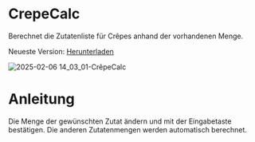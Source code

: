 # CrepeCalc
Berechnet die Zutatenliste für Crêpes anhand der vorhandenen Menge.

Neueste Version: <a href="https://github.com/Alsweider/CrepeCalc/releases/latest">Herunterladen</a>

![2025-02-06 14_03_01-CrêpeCalc](https://github.com/user-attachments/assets/e2bbfd15-ae5f-433c-8b38-4c149adfc5fc)

# Anleitung

Die Menge der gewünschten Zutat ändern und mit der Eingabetaste bestätigen. Die anderen Zutatenmengen werden automatisch berechnet.
